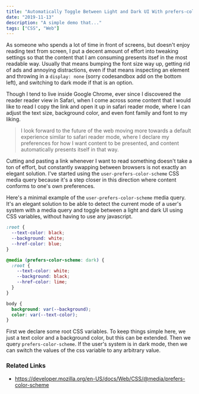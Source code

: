 ```yaml
---
title: "Automatically Toggle Between Light and Dark UI With prefers-color-scheme Media Query"
date: "2019-11-13"
description: "A simple demo that..."
tags: ["CSS", "Web"]
---
```


<!-- GIF HERE  -->

As someone who spends a lot of time in front of screens, but doesn't enjoy reading text from screen, I put a decent amount of effort into tweaking settings so that the content that I am consuming presents itsef in the most readable way. Usually that means bumping the font size way up, getting rid of ads and annoying distractions, even if that means inspecting an element and throwing in a `display: none` (sorry codesandbox add on the bottom left), and switching to dark mode if that is an option.

Though I tend to live inside Google Chrome, ever since I discovered the reader reader view in Safari, when I come across some content that I would like to read I copy the link and open it up in safari reader mode, where I can adjust the text size, background color, and even font family and font to my liking.

> I look forward to the future of the web moving more towards a default experience similar to safari reader mode, where I declare my preferences for how I want content to be presented, and content automatically presents itself in that way.

Cutting and pasting a link whenever I want to read something doesn't take a ton of effort, but constantly swapping between browsers is not exactly an elegant solution. I've started using the `user-prefers-color-scheme` CSS media
query because it's a step closer in this direction where content conforms to one's own preferences.

Here's a minimal example of the `user-prefers-color-scheme` media query. It's an elegant solution to be able to detect the current mode of a user's system with a media query and toggle between a light and dark UI using CSS variables, without having to use any javascript.

```css
:root {
  --text-color: black;
  --background: white;
  --href-color: blue;
}

@media (prefers-color-scheme: dark) {
  :root {
    --text-color: white;
    --background: black;
    --href-color: lime;
  }
}

body {
  background: var(--background);
  color: var(--text-color);
}
```

First we declare some root CSS variables. To keep things simple here, we just a text color and a background color, but this can be extended. Then we query `prefers-color-scheme`. If the user's system is in dark mode, then we can switch the values of the css variable to any arbitrary value.

### Related Links

- https://developer.mozilla.org/en-US/docs/Web/CSS/@media/prefers-color-scheme
